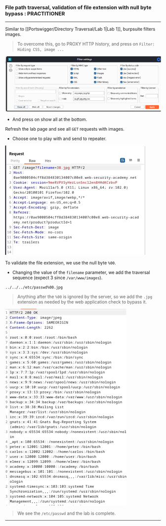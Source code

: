 
### File path traversal, validation of file extension with null byte bypass : PRACTITIONER

---

Similar to [[Portswigger/Directory Traversal/Lab 1|Lab 1]], burpsuite filters images.

> To overcome this, go to PROXY HTTP history, and press on `Filter: Hiding CSS, image ...`

![show-all](./screenshots/show-all.png)
- And press on show all at the bottom.

Refresh the lab page and see all `GET` requests with images.
- Choose one to play with and send to repeater.

![lab6-get-req](./screenshots/get-req.png)


To validate the file extension, we use the null byte `%00`.
- Changing the value of the `filename` parameter, we add the traversal sequence (expect 3 since `/var/www/images`).
```
../../../etc/passwd%00.jpg
```

> Anything after the `%00` is ignored by the server, so we add the `.jpg` extension as needed by the web application check to bypass it.

![etc-passwd](./screenshots/etc-passwd.png)

> We see the `/etc/passwd` and the lab is complete.

---

